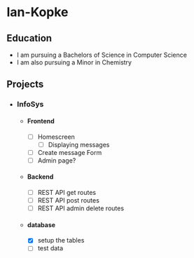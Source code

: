 # Ian-Kopke
## Education
 - I am pursuing a Bachelors of Science in Computer Science
 - I am also pursuing a Minor in Chemistry

## Projects
 - ### InfoSys
   - #### Frontend
     - [ ] Homescreen
       - [ ] Displaying messages
     - [ ] Create message Form
     - [ ] Admin page?
   - #### Backend
     - [ ] REST API get routes
     - [ ] REST API post routes
     - [ ] REST API admin delete routes
   - #### database
     - [x] setup the tables
     - [ ] test data 
